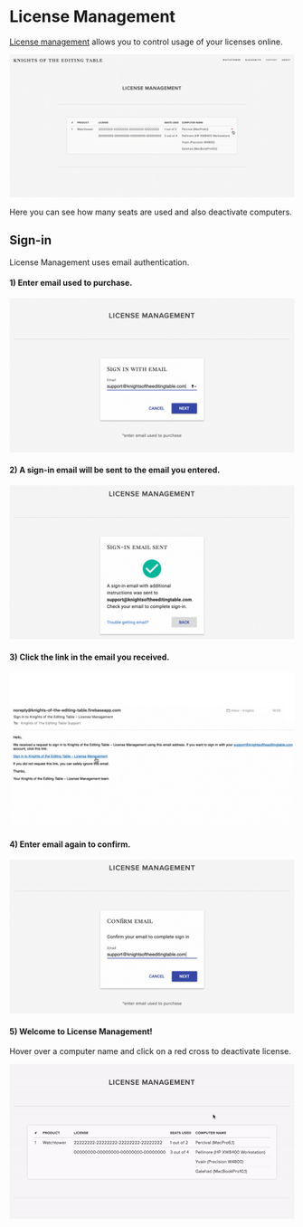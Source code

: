 # License Management

[License management](http://knightsoftheeditingtable.com/license) allows you to control usage of your licenses online.

![](../.gitbook/assets/license_manager_cross.png)

Here you can see how many seats are used and also deactivate computers.

## Sign-in

License Management uses email authentication.

#### 1\) Enter email used to purchase.

![](../.gitbook/assets/lic_01.jpg)

#### 2\) A sign-in email will be sent to the email you entered.

![](../.gitbook/assets/lic_02.jpg)

#### 3\) Click the link in the email you received.

![](../.gitbook/assets/lic_03.jpg)

#### 4\) Enter email again to confirm.

![](../.gitbook/assets/lic_04.jpg)

#### 5\) Welcome to License Management!

Hover over a computer name and click on a red cross to deactivate license.

![](../.gitbook/assets/lic_05.gif)



